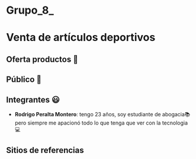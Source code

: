
# Grupo_8_
# Venta de artículos deportivos 

## Oferta productos :hotel:

## Público :loudspeaker:

## Integrantes :smiley:
* **Rodrigo Peralta Montero**: tengo 23 años, soy estudiante de abogacia:books: pero siempre me apacionó todo lo que tenga que ver con la tecnologia :computer:


## Sitios de referencias
